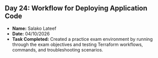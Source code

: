 ## Day 24: Workflow for Deploying Application Code

- **Name:** Salako Lateef
- **Date:** 04/10/2026
- **Task Completed:** Created a practice exam environment by running through the exam objectives and testing Terraform workflows, commands, and troubleshooting scenarios.

